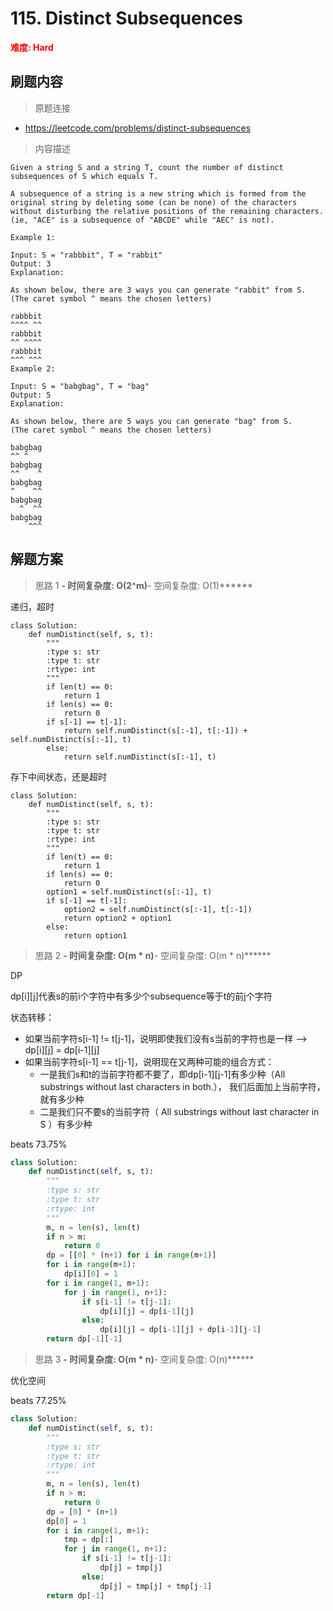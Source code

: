 # 115. Distinct Subsequences

**<font color=red>难度: Hard</font>**

## 刷题内容

> 原题连接

* https://leetcode.com/problems/distinct-subsequences

> 内容描述

```
Given a string S and a string T, count the number of distinct subsequences of S which equals T.

A subsequence of a string is a new string which is formed from the original string by deleting some (can be none) of the characters without disturbing the relative positions of the remaining characters. (ie, "ACE" is a subsequence of "ABCDE" while "AEC" is not).

Example 1:

Input: S = "rabbbit", T = "rabbit"
Output: 3
Explanation:

As shown below, there are 3 ways you can generate "rabbit" from S.
(The caret symbol ^ means the chosen letters)

rabbbit
^^^^ ^^
rabbbit
^^ ^^^^
rabbbit
^^^ ^^^
Example 2:

Input: S = "babgbag", T = "bag"
Output: 5
Explanation:

As shown below, there are 5 ways you can generate "bag" from S.
(The caret symbol ^ means the chosen letters)

babgbag
^^ ^
babgbag
^^    ^
babgbag
^    ^^
babgbag
  ^  ^^
babgbag
    ^^^
```

## 解题方案

> 思路 1
******- 时间复杂度: O(2^m)******- 空间复杂度: O(1)******



递归，超时

```
class Solution:
    def numDistinct(self, s, t):
        """
        :type s: str
        :type t: str
        :rtype: int
        """
        if len(t) == 0:
            return 1
        if len(s) == 0:
            return 0
        if s[-1] == t[-1]:
            return self.numDistinct(s[:-1], t[:-1]) + self.numDistinct(s[:-1], t)
        else:
            return self.numDistinct(s[:-1], t)
```

存下中间状态，还是超时


```
class Solution:
    def numDistinct(self, s, t):
        """
        :type s: str
        :type t: str
        :rtype: int
        """ 
        if len(t) == 0:
            return 1
        if len(s) == 0:
            return 0
        option1 = self.numDistinct(s[:-1], t)
        if s[-1] == t[-1]:
            option2 = self.numDistinct(s[:-1], t[:-1])
            return option2 + option1
        else:
            return option1
```

> 思路 2
******- 时间复杂度: O(m * n)******- 空间复杂度: O(m * n)******

DP

dp[i][j]代表s的前i个字符中有多少个subsequence等于t的前j个字符

状态转移：
- 如果当前字符s[i-1] != t[j-1]，说明即使我们没有s当前的字符也是一样 --> dp[i][j] = dp[i-1][j]
- 如果当前字符s[i-1] == t[j-1]，说明现在又两种可能的组合方式：
    - 一是我们s和t的当前字符都不要了，即dp[i-1][j-1]有多少种（All substrings without last characters in both.），
    我们后面加上当前字符，就有多少种
    - 二是我们只不要s的当前字符（ All substrings without last character in S ）有多少种


beats 73.75%

```python
class Solution:
    def numDistinct(self, s, t):
        """
        :type s: str
        :type t: str
        :rtype: int
        """     
        m, n = len(s), len(t)
        if n > m:
            return 0
        dp = [[0] * (n+1) for i in range(m+1)]
        for i in range(m+1):
            dp[i][0] = 1
        for i in range(1, m+1):
            for j in range(1, n+1):
                if s[i-1] != t[j-1]:
                    dp[i][j] = dp[i-1][j]
                else:
                    dp[i][j] = dp[i-1][j] + dp[i-1][j-1]
        return dp[-1][-1]
```


> 思路 3
******- 时间复杂度: O(m * n)******- 空间复杂度: O(n)******


优化空间

beats 77.25%


```python
class Solution:
    def numDistinct(self, s, t):
        """
        :type s: str
        :type t: str
        :rtype: int
        """   
        m, n = len(s), len(t)
        if n > m:
            return 0
        dp = [0] * (n+1)
        dp[0] = 1
        for i in range(1, m+1):
            tmp = dp[:]
            for j in range(1, n+1):
                if s[i-1] != t[j-1]:
                    dp[j] = tmp[j]
                else:
                    dp[j] = tmp[j] + tmp[j-1]
        return dp[-1]
```



















